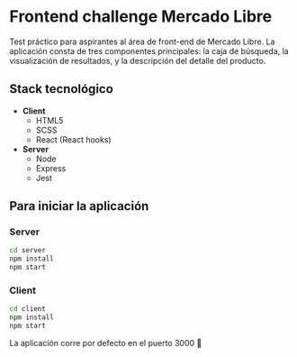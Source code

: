 # Frontend challenge Mercado Libre
Test práctico para aspirantes al área de front-end de Mercado Libre.
La aplicación consta de tres componentes principales: la caja de búsqueda, la visualización de resultados, y la descripción del detalle del producto.

## Stack tecnológico
* **Client**
  * HTML5
  * SCSS
  * React (React hooks)
* **Server**
  * Node
  * Express
  * Jest

## Para iniciar la aplicación
### Server
```bash
cd server
npm install
npm start
```

### Client
```bash
cd client
npm install
npm start
```

La aplicación corre por defecto en el puerto 3000 :ship: